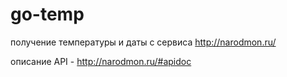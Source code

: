 # go-temp
получение температуры и даты с сервиса http://narodmon.ru/

описание API - http://narodmon.ru/#apidoc
